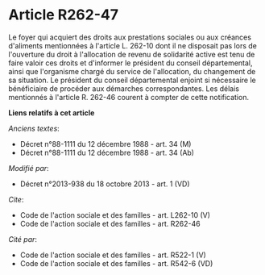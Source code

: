 # Article R262-47

Le foyer qui acquiert des droits aux prestations sociales ou aux créances d'aliments mentionnées à l'article L. 262-10 dont
il ne disposait pas lors de l'ouverture du droit à l'allocation de revenu de solidarité active est tenu de faire valoir ces
droits et d'informer le président du conseil départemental, ainsi que l'organisme chargé du service de l'allocation, du
changement de sa situation. Le président du conseil départemental enjoint si nécessaire le bénéficiaire de procéder aux
démarches correspondantes. Les délais mentionnés à l'article R. 262-46 courent à compter de cette notification.

**Liens relatifs à cet article**

_Anciens textes_:

  - Décret n°88-1111 du 12 décembre 1988 - art. 34 (M)
  - Décret n°88-1111 du 12 décembre 1988 - art. 34 (Ab)

_Modifié par_:

  - Décret n°2013-938 du 18 octobre 2013 - art. 1 (VD)

_Cite_:

  - Code de l'action sociale et des familles - art. L262-10 (V)
  - Code de l'action sociale et des familles - art. R262-46

_Cité par_:

  - Code de l'action sociale et des familles - art. R522-1 (V)
  - Code de l'action sociale et des familles - art. R542-6 (VD)
